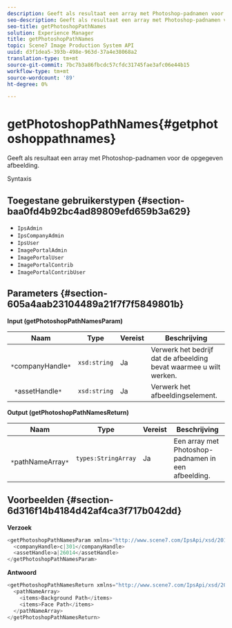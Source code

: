 ```yaml
---
description: Geeft als resultaat een array met Photoshop-padnamen voor de opgegeven afbeelding.
seo-description: Geeft als resultaat een array met Photoshop-padnamen voor de opgegeven afbeelding.
seo-title: getPhotoshopPathNames
solution: Experience Manager
title: getPhotoshopPathNames
topic: Scene7 Image Production System API
uuid: d3f1dea5-393b-498e-963d-37a4e38068a2
translation-type: tm+mt
source-git-commit: 7bc7b3a86fbcdc57cfdc31745fae3afc06e44b15
workflow-type: tm+mt
source-wordcount: '89'
ht-degree: 0%

---
```



# getPhotoshopPathNames{#getphotoshoppathnames}

Geeft als resultaat een array met Photoshop-padnamen voor de opgegeven afbeelding.

Syntaxis

## Toegestane gebruikerstypen {#section-baa0fd4b92bc4ad89809efd659b3a629}

* `IpsAdmin`
* `IpsCompanyAdmin`
* `IpsUser`
* `ImagePortalAdmin`
* `ImagePortalUser`
* `ImagePortalContrib`
* `ImagePortalContribUser`

## Parameters {#section-605a4aab23104489a21f7f7f5849801b}

**Input (getPhotoshopPathNamesParam)**

| Naam | Type | Vereist | Beschrijving |
|---|---|---|---|
| ` *`companyHandle`*` | `xsd:string` | Ja | Verwerk het bedrijf dat de afbeelding bevat waarmee u wilt werken. |
| ` *`assetHandle`*` | `xsd:string` | Ja | Verwerk het afbeeldingselement. |

**Output (getPhotoshopPathNamesReturn)**

| Naam | Type | Vereist | Beschrijving |
|---|---|---|---|
| ` *`pathNameArray`*` | `types:StringArray` | Ja | Een array met Photoshop-padnamen in een afbeelding. |

## Voorbeelden {#section-6d316f14b4184d42af4ca3f717b042dd}

**Verzoek**

```java
<getPhotoshopPathNamesParam xmlns="http://www.scene7.com/IpsApi/xsd/2012-07-31">
  <companyHandle>c|301</companyHandle>
  <assetHandle>a|26014</assetHandle>
</getPhotoshopPathNamesParam>
```

**Antwoord**

```java
<getPhotoshopPathNamesReturn xmlns="http://www.scene7.com/IpsApi/xsd/2012-07-31">
  <pathNameArray>
    <items>Background Path</items>
    <items>Face Path</items>
  </pathNameArray>
</getPhotoshopPathNamesReturn>
```

